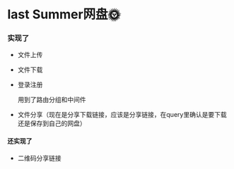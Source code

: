 # last Summer网盘🌞

### 实现了

- 文件上传 

- 文件下载

- 登录注册

  用到了路由分组和中间件

- 文件分享（现在是分享下载链接，应该是分享链接，在query里确认是要下载还是保存到自己的网盘）

#### 还实现了

- 二维码分享链接

  